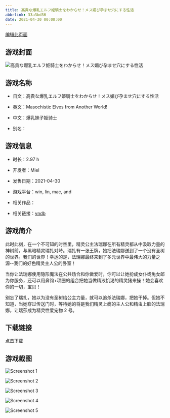 ```yaml
---
title: 高貴な爆乳エルフ姫騎士をわからせ！メス媚び孕ませ穴にする性活
abbrlink: 33a3bd36
date: 2021-04-30 00:00:00
---
```

[编辑此页面](https://github.com/ACG-3/ADV3-source/blob/main/source/_posts/%E9%AB%98%E8%B2%B4%E3%81%AA%E7%88%86%E4%B9%B3%E3%82%A8%E3%83%AB%E3%83%95%E5%A7%AB%E9%A8%8E%E5%A3%AB%E3%82%92%E3%82%8F%E3%81%8B%E3%82%89%E3%81%9B%EF%BC%81%E3%83%A1%E3%82%B9%E5%AA%9A%E3%81%B3%E5%AD%95%E3%81%BE%E3%81%9B%E7%A9%B4%E3%81%AB%E3%81%99%E3%82%8B%E6%80%A7%E6%B4%BB.md)

## 游戏封面

![高貴な爆乳エルフ姫騎士をわからせ！メス媚び孕ませ穴にする性活](https://pan.timero.xyz/d/onedrive/img_lib_001/%E9%AB%98%E8%B2%B4%E3%81%AA%E7%88%86%E4%B9%B3%E3%82%A8%E3%83%AB%E3%83%95%E5%A7%AB%E9%A8%8E%E5%A3%AB%E3%82%92%E3%82%8F%E3%81%8B%E3%82%89%E3%81%9B%EF%BC%81%E3%83%A1%E3%82%B9%E5%AA%9A%E3%81%B3%E5%AD%95%E3%81%BE%E3%81%9B%E7%A9%B4%E3%81%AB%E3%81%99%E3%82%8B%E6%80%A7%E6%B4%BB_cover.avif)


## 游戏名称

- 日文：高貴な爆乳エルフ姫騎士をわからせ！メス媚び孕ませ穴にする性活
- 英文：Masochistic Elves from Another World!
- 中文：爆乳妹子姫骑士

- 别名：


## 游戏信息

- 时长：2.97 h
- 开发者：Miel
- 发售日期：2021-04-30
- 游戏平台：win, lin, mac, and
- 相关作品：

- 相关链接：[vndb](https://vndb.org/v30904)


## 游戏简介

此时此刻，在一个不可知的时空里，精灵公主法瑞娜在所有精灵都从中汲取力量的神树前，与黑暗精灵瑞扎对峙。瑞扎有一张王牌，她把法瑞娜送到了一个没有圣树的世界。我们的世界！幸运的是，法瑞娜最终来到了多元世界中最伟大的力量之源--我们的好色精灵主人公的卧室！

当你让法瑞娜使用隐形魔法在公共场合和你做爱时，你可以让她扮成女仆或兔女郎为你服务，还可以用鼻钩+项圈的组合把她当做精液饥渴的精灵猪来操！她会喜欢你的一切，宝贝！

别忘了瑞扎，她以为没有圣树给公主力量，就可以追杀法瑞娜，把她干掉。但她不知道，当她穿过传送门时，等待她的将是我们精灵上瘾的主人公和精虫上脑的法瑞娜，让瑞莎成为精灵性爱宠物 2 号。




## 下载链接

[点击下载](https://pan.timero.xyz/onedrive/adv_lib_001/%E9%AB%98%E8%B2%B4%E3%81%AA%E7%88%86%E4%B9%B3%E3%82%A8%E3%83%AB%E3%83%95%E5%A7%AB%E9%A8%8E%E5%A3%AB%E3%82%92%E3%82%8F%E3%81%8B%E3%82%89%E3%81%9B%EF%BC%81%E3%83%A1%E3%82%B9%E5%AA%9A%E3%81%B3%E5%AD%95%E3%81%BE%E3%81%9B%E7%A9%B4%E3%81%AB%E3%81%99%E3%82%8B%E6%80%A7%E6%B4%BB)


## 游戏截图


![Screenshot 1](https://pan.timero.xyz/d/onedrive/img_lib_001/%E9%AB%98%E8%B2%B4%E3%81%AA%E7%88%86%E4%B9%B3%E3%82%A8%E3%83%AB%E3%83%95%E5%A7%AB%E9%A8%8E%E5%A3%AB%E3%82%92%E3%82%8F%E3%81%8B%E3%82%89%E3%81%9B%EF%BC%81%E3%83%A1%E3%82%B9%E5%AA%9A%E3%81%B3%E5%AD%95%E3%81%BE%E3%81%9B%E7%A9%B4%E3%81%AB%E3%81%99%E3%82%8B%E6%80%A7%E6%B4%BB_Screenshot_1.avif)

![Screenshot 2](https://pan.timero.xyz/d/onedrive/img_lib_001/%E9%AB%98%E8%B2%B4%E3%81%AA%E7%88%86%E4%B9%B3%E3%82%A8%E3%83%AB%E3%83%95%E5%A7%AB%E9%A8%8E%E5%A3%AB%E3%82%92%E3%82%8F%E3%81%8B%E3%82%89%E3%81%9B%EF%BC%81%E3%83%A1%E3%82%B9%E5%AA%9A%E3%81%B3%E5%AD%95%E3%81%BE%E3%81%9B%E7%A9%B4%E3%81%AB%E3%81%99%E3%82%8B%E6%80%A7%E6%B4%BB_Screenshot_2.avif)

![Screenshot 3](https://pan.timero.xyz/d/onedrive/img_lib_001/%E9%AB%98%E8%B2%B4%E3%81%AA%E7%88%86%E4%B9%B3%E3%82%A8%E3%83%AB%E3%83%95%E5%A7%AB%E9%A8%8E%E5%A3%AB%E3%82%92%E3%82%8F%E3%81%8B%E3%82%89%E3%81%9B%EF%BC%81%E3%83%A1%E3%82%B9%E5%AA%9A%E3%81%B3%E5%AD%95%E3%81%BE%E3%81%9B%E7%A9%B4%E3%81%AB%E3%81%99%E3%82%8B%E6%80%A7%E6%B4%BB_Screenshot_3.avif)

![Screenshot 4](https://pan.timero.xyz/d/onedrive/img_lib_001/%E9%AB%98%E8%B2%B4%E3%81%AA%E7%88%86%E4%B9%B3%E3%82%A8%E3%83%AB%E3%83%95%E5%A7%AB%E9%A8%8E%E5%A3%AB%E3%82%92%E3%82%8F%E3%81%8B%E3%82%89%E3%81%9B%EF%BC%81%E3%83%A1%E3%82%B9%E5%AA%9A%E3%81%B3%E5%AD%95%E3%81%BE%E3%81%9B%E7%A9%B4%E3%81%AB%E3%81%99%E3%82%8B%E6%80%A7%E6%B4%BB_Screenshot_4.avif)

![Screenshot 5](https://pan.timero.xyz/d/onedrive/img_lib_001/%E9%AB%98%E8%B2%B4%E3%81%AA%E7%88%86%E4%B9%B3%E3%82%A8%E3%83%AB%E3%83%95%E5%A7%AB%E9%A8%8E%E5%A3%AB%E3%82%92%E3%82%8F%E3%81%8B%E3%82%89%E3%81%9B%EF%BC%81%E3%83%A1%E3%82%B9%E5%AA%9A%E3%81%B3%E5%AD%95%E3%81%BE%E3%81%9B%E7%A9%B4%E3%81%AB%E3%81%99%E3%82%8B%E6%80%A7%E6%B4%BB_Screenshot_5.avif)

